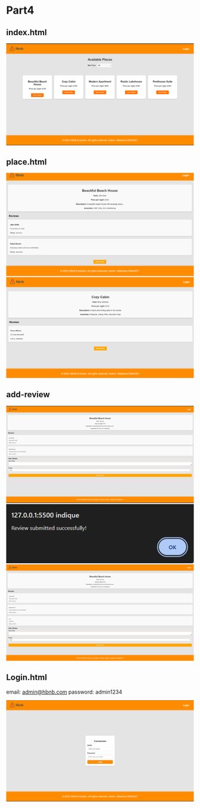 # Part4

## index.html
![alt text](image-3.png)


## place.html
![alt text](image-5.png)
![alt text](image-6.png)



## add-review
![alt text](image-2.png)
![alt text](image.png)
![alt text](image-1.png)


## Login.html
email: admin@hbnb.com
password: admin1234

![alt text](image-4.png)
